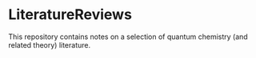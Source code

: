 # LiteratureReviews
This repository contains notes on a selection of quantum chemistry (and related theory) literature.
